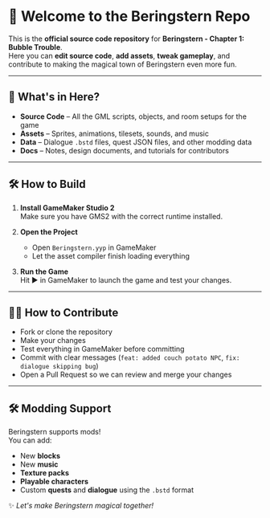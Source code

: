 # 🫧 Welcome to the Beringstern Repo

This is the **official source code repository** for **Beringstern - Chapter 1: Bubble Trouble**.  
Here you can **edit source code**, **add assets**, **tweak gameplay**, and contribute to making the magical town of Beringstern even more fun.

---

## 📂 What's in Here?

- **Source Code** – All the GML scripts, objects, and room setups for the game
- **Assets** – Sprites, animations, tilesets, sounds, and music
- **Data** – Dialogue `.bstd` files, quest JSON files, and other modding data
- **Docs** – Notes, design documents, and tutorials for contributors

---

## 🛠 How to Build

1. **Install GameMaker Studio 2**  
   Make sure you have GMS2 with the correct runtime installed.

2. **Open the Project**  
   - Open `Beringstern.yyp` in GameMaker  
   - Let the asset compiler finish loading everything

3. **Run the Game**  
   Hit ▶ in GameMaker to launch the game and test your changes.

---

## 🧑‍💻 How to Contribute

- Fork or clone the repository
- Make your changes
- Test everything in GameMaker before committing
- Commit with clear messages (`feat: added couch potato NPC`, `fix: dialogue skipping bug`)
- Open a Pull Request so we can review and merge your changes

---

## 🛠 Modding Support

Beringstern supports mods!  
You can add:
- New **blocks**
- New **music**
- **Texture packs**
- **Playable characters**
- Custom **quests** and **dialogue** using the `.bstd` format

✨ *Let's make Beringstern magical together!*
